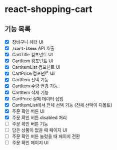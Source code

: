 # react-shopping-cart

## 기능 목록

- [x] 장바구니 헤더 UI
- [x] **`/cart-items`** API 호출
- [x] CartTitle 컴포넌트 UI
- [x] CartItem 컴포넌트 UI
- [x] CartItemList 컴포넌트 UI
- [x] CartPrice 컴포넌트 UI
- [x] CartItem 선택 기능
- [x] CartItem 수량 변경 기능
- [x] CartItem 삭제 기능
- [x] CartPrice 실제 데이터 삽입
- [x] CartItemList에서 전체 선택 기능 (전체 선택이 디폴트)
- [x] 주문 확인 버튼 UI
- [x] 주문 확인 버튼 disabled 처리
- [ ] 주문 확인 버튼 기능
- [ ] 담은 상품이 없을 때 페이지 UI
- [ ] 주문 확인 버튼 눌렀을 때 페이지 전환
- [ ] 주문 확인 페이지 UI

